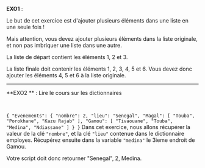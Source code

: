 **EXO1** : <br>

Le but de cet exercice est d'ajouter plusieurs éléments dans une liste en une seule fois !

Mais attention, vous devez ajouter plusieurs éléments dans la liste originale, et non pas imbriquer une liste dans une autre.

La liste de départ contient les éléments 1, 2 et 3.

La liste finale doit contenir les éléments 1, 2, 3, 4, 5 et 6. Vous devez donc ajouter les éléments 4, 5 et 6 à la liste originale.


<hr>

**EXO2 ** : Lire le cours sur les dictionnaires

<br>

`
{
  "Evenements": {
    "nombre": 2,
    "lieu": "Senegal",
    "Magal": [
      "Touba",
      "Porokhane",
      "Kazu Rajab"
    ],
    "Gamou": [
      "Tivaouane",
      "Touba",
      "Medina",
      "Ndiassane"
    ]
  }
}
`
Dans cet exercice, nous allons récupérer la valeur de la clé `"nombre"`, et la clé `"lieu"` contenue dans le dictionnaire employes. Récupérez ensuite dans la variable `"medina"` le 3ieme endroit de Gamou.

Votre script doit donc retourner "Senegal", 2, Medina.